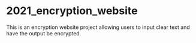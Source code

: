 # 2021_encryption_website
This is an encryption website project allowing users to input clear text and have the output be encrypted.

